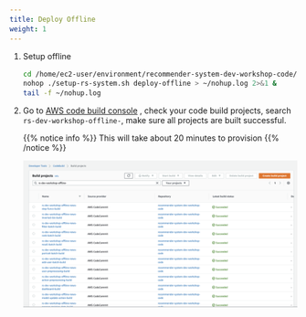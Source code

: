 ```yaml
---
title: Deploy Offline
weight: 1
---
```


1. Setup offline

    ```sh 
    cd /home/ec2-user/environment/recommender-system-dev-workshop-code/scripts
    nohop ./setup-rs-system.sh deploy-offline > ~/nohup.log 2>&1 &
    tail -f ~/nohup.log 
    ```

2. Go to [AWS code build console](https://console.aws.amazon.com/codesuite/codebuild/projects)
, check your code build projects, search `rs-dev-workshop-offline-`,  make sure all projects are built successful.

   {{% notice info %}}
   This will take about 20 minutes to provision
   {{% /notice %}}

   ![Offline CodeBuild Success](/images/offline-codebuild-success.png)









